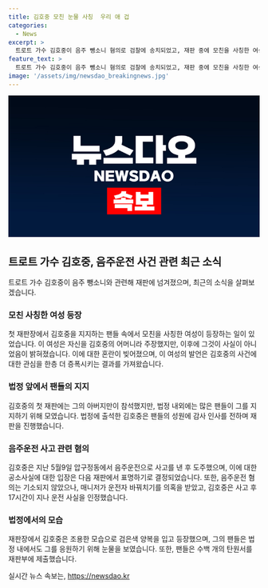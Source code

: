 ```yaml
---
title: 김호중 모친 눈물 사칭  우리 애 겁
categories:
  - News
excerpt: >
  트로트 가수 김호중이 음주 뺑소니 혐의로 검찰에 송치되었고, 재판 중에 모친을 사칭한 여성이 나타나 혼란을 빚었다. 법정에는 김호중의 아버지와 수많은 팬들이 참석했으며, 김호중은 입정할 때 팬들로부터 편지를 받아 눈물을 보였다. 김호중은 음주운전 혐의는 기소되지 않았지만, 도주 후 경찰 출석하여 운전을 인정했다.
feature_text: >
  트로트 가수 김호중이 음주 뺑소니 혐의로 검찰에 송치되었고, 재판 중에 모친을 사칭한 여성이 나타나 혼란을 빚었다. 법정에는 김호중의 아버지와 수많은 팬들이 참석했으며, 김호중은 입정할 때 팬들로부터 편지를 받아 눈물을 보였다. 김호중은 음주운전 혐의는 기소되지 않았지만, 도주 후 경찰 출석하여 운전을 인정했다.
image: '/assets/img/newsdao_breakingnews.jpg'
---
```


<p><img src="/assets/img/newsdao_breakingnews.jpg" alt="bookingtag 속보" /></p>

<h2 data-ke-size="size26">트로트 가수 김호중, 음주운전 사건 관련 최근 소식</h2>

<p data-ke-size="size16">트로트 가수 김호중이 음주 뺑소니와 관련해 재판에 넘겨졌으며, 최근의 소식을 살펴보겠습니다.</p>

<h3 data-ke-size="size24">모친 사칭한 여성 등장</h3>

<p data-ke-size="size16">첫 재판장에서 김호중을 지지하는 팬들 속에서 모친을 사칭한 여성이 등장하는 일이 있었습니다. 이 여성은 자신을 김호중의 어머니라 주장했지만, 이후에 그것이 사실이 아니었음이 밝혀졌습니다. 이에 대한 혼란이 빚어졌으며, 이 여성의 발언은 김호중의 사건에 대한 관심을 한층 더 증폭시키는 결과를 가져왔습니다.</p>

<h3 data-ke-size="size24">법정 앞에서 팬들의 지지</h3>

<p data-ke-size="size16">김호중의 첫 재판에는 그의 아버지만이 참석했지만, 법정 내외에는 많은 팬들이 그를 지지하기 위해 모였습니다. 법정에 출석한 김호중은 팬들의 성원에 감사 인사를 전하며 재판을 진행했습니다.</p>

<h3 data-ke-size="size24">음주운전 사고 관련 혐의</h3>

<p data-ke-size="size16">김호중은 지난 5월9일 압구정동에서 음주운전으로 사고를 낸 후 도주했으며, 이에 대한 공소사실에 대한 입장은 다음 재판에서 표명하기로 결정되었습니다. 또한, 음주운전 혐의는 기소되지 않았으나, 매니저가 운전자 바꿔치기를 의혹을 받았고, 김호중은 사고 후 17시간이 지나 운전 사실을 인정했습니다.</p>

<h3 data-ke-size="size24">법정에서의 모습</h3>

<p data-ke-size="size16">재판장에서 김호중은 조용한 모습으로 검은색 양복을 입고 등장했으며, 그의 팬들은 법정 내에서도 그를 응원하기 위해 눈물을 보였습니다. 또한, 팬들은 수백 개의 탄원서를 재판부에 제출했습니다.</p>
실시간 뉴스 속보는, <a href="https://newsdao.kr" rel="dofollow">https://newsdao.kr</a>


